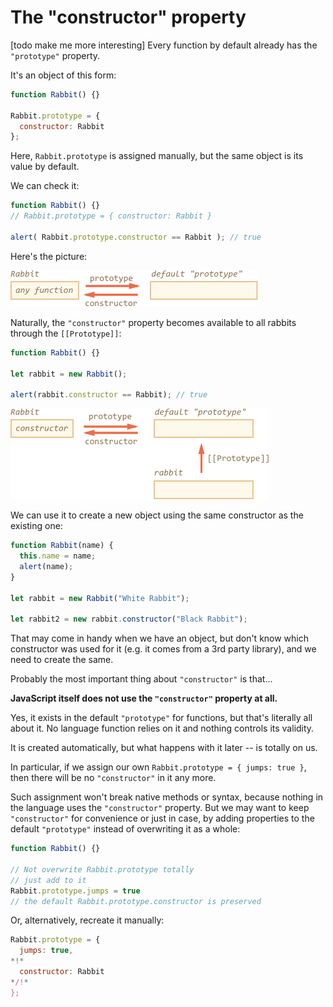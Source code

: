 
# The "constructor" property

[todo make me more interesting]
Every function by default already has the `"prototype"` property.

It's an object of this form:

```js
function Rabbit() {}

Rabbit.prototype = {
  constructor: Rabbit
};
```

Here, `Rabbit.prototype` is assigned manually, but the same object is its value by default.

We can check it:

```js
function Rabbit() {}
// Rabbit.prototype = { constructor: Rabbit }

alert( Rabbit.prototype.constructor == Rabbit ); // true
```

Here's the picture:

![](function-prototype-constructor.png)

Naturally, the `"constructor"` property becomes available to all rabbits through the `[[Prototype]]`:

```js run
function Rabbit() {}

let rabbit = new Rabbit();

alert(rabbit.constructor == Rabbit); // true
```

![](rabbit-prototype-constructor.png)

We can use it to create a new object using the same constructor as the existing one:

```js run
function Rabbit(name) {
  this.name = name;
  alert(name);
}

let rabbit = new Rabbit("White Rabbit");

let rabbit2 = new rabbit.constructor("Black Rabbit");
```

That may come in handy when we have an object, but don't know which constructor was used for it (e.g. it comes from a 3rd party library), and we need to create the same.

Probably the most important thing about `"constructor"` is that...

**JavaScript itself does not use the `"constructor"` property at all.**

Yes, it exists in the default `"prototype"` for functions, but that's literally all about it. No language function relies on it and nothing controls its validity.

It is created automatically, but what happens with it later -- is totally on us.

In particular, if we assign our own `Rabbit.prototype = { jumps: true }`, then there will be no `"constructor"` in it any more.

Such assignment won't break native methods or syntax, because nothing in the language uses the `"constructor"` property. But we may want to keep `"constructor"` for convenience or just in case, by adding properties to the default `"prototype"` instead of overwriting it as a whole:

```js
function Rabbit() {}

// Not overwrite Rabbit.prototype totally
// just add to it
Rabbit.prototype.jumps = true
// the default Rabbit.prototype.constructor is preserved
```

Or, alternatively, recreate it manually:

```js
Rabbit.prototype = {
  jumps: true,
*!*
  constructor: Rabbit
*/!*
};
```
